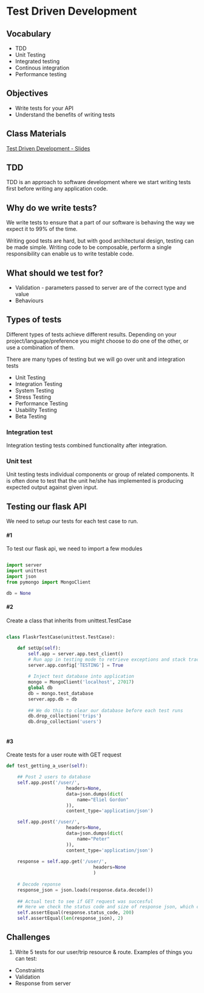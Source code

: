 # Test Driven Development

## Vocabulary

- TDD
- Unit Testing
- Integrated testing
- Continous integration
- Performance testing

## Objectives

- Write tests for your API
- Understand the benefits of writing tests


## Class Materials

[Test Driven Development - Slides](tdd.key)

## TDD

TDD is an approach to software development where we start writing tests first before writing any application code.

## Why do we write tests?

We write tests to ensure that a part of our software is behaving the way we expect it to 99% of the time.

Writing good tests are hard, but with good architectural design, testing can be made simple.
Writing code to be composable, perform a single responsibility can enable us to write testable code.

## What should we test for?

- Validation - parameters passed to server are of the correct type and value
- Behaviours


## Types of tests
Different types of tests achieve different results. Depending on your project/language/preference you might choose to do one of the other, or use a combination of them.

There are many types of testing but we will go over unit and integration tests

- Unit Testing
- Integration Testing
- System Testing
- Stress Testing
- Performance Testing
- Usability Testing
- Beta Testing

### Integration test

Integration testing tests combined functionality after integration.


### Unit test

Unit testing tests individual components or group of related components. It is often done to test that the unit he/she has implemented is producing expected output against given input.


## Testing our flask API

We need to setup our tests for each test case to run.


#### #1
To test our flask api, we need to import a few modules

```python

import server
import unittest
import json
from pymongo import MongoClient

db = None

```

#### #2
Create a class that inherits from unittest.TestCase

```python

class FlaskrTestCase(unittest.TestCase):

    def setUp(self):
        self.app = server.app.test_client()
        # Run app in testing mode to retrieve exceptions and stack traces
        server.app.config['TESTING'] = True
        
        # Inject test database into application
        mongo = MongoClient('localhost', 27017)
        global db
        db = mongo.test_database
        server.app.db = db
        
        ## We do this to clear our database before each test runs
        db.drop_collection('trips')
        db.drop_collection('users')
        
```

#### #3
Create tests for a user route with GET request

```python
def test_getting_a_user(self):

    ## Post 2 users to database
    self.app.post('/user/',
                      headers=None,
                      data=json.dumps(dict(
                          name="Eliel Gordon"
                      )),
                      content_type='application/json')

    self.app.post('/user/',
                      headers=None,
                      data=json.dumps(dict(
                          name="Peter"
                      )),
                      content_type='application/json')
    
    response = self.app.get('/user/',
                                headers=None
                                )
                                
    # Decode reponse
    response_json = json.loads(response.data.decode())
    
    ## Actual test to see if GET request was succesful
    ## Here we check the status code and size of response json, which contains 2 items
    self.assertEqual(response.status_code, 200)
    self.assertEqual(len(response_json), 2)
```
## Challenges

1. Write 5 tests for our user/trip resource & route. 
Examples of things you can test:
- Constraints
- Validation
- Response from server

